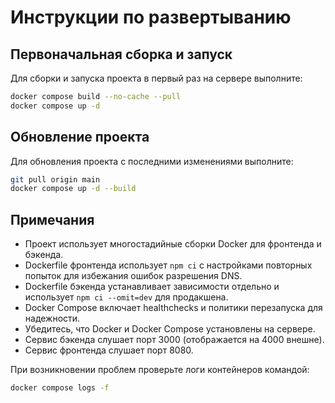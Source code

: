# Инструкции по развертыванию

## Первоначальная сборка и запуск

Для сборки и запуска проекта в первый раз на сервере выполните:

```bash
docker compose build --no-cache --pull
docker compose up -d
```

## Обновление проекта

Для обновления проекта с последними изменениями выполните:

```bash
git pull origin main
docker compose up -d --build
```

## Примечания

- Проект использует многостадийные сборки Docker для фронтенда и бэкенда.
- Dockerfile фронтенда использует `npm ci` с настройками повторных попыток для избежания ошибок разрешения DNS.
- Dockerfile бэкенда устанавливает зависимости отдельно и использует `npm ci --omit=dev` для продакшена.
- Docker Compose включает healthchecks и политики перезапуска для надежности.
- Убедитесь, что Docker и Docker Compose установлены на сервере.
- Сервис бэкенда слушает порт 3000 (отображается на 4000 внешне).
- Сервис фронтенда слушает порт 8080.

При возникновении проблем проверьте логи контейнеров командой:

```bash
docker compose logs -f
```
